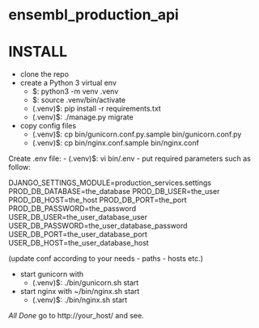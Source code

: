 # ensembl_production_api

INSTALL
=======

- clone the repo
- create a Python 3 virtual env
    - $: python3 -m venv .venv
    - $: source .venv/bin/activate
    - (.venv)$: pip install -r requirements.txt
    - (.venv)$: ./manage.py migrate
- copy config files
    - (.venv)$: cp bin/gunicorn.conf.py.sample bin/gunicorn.conf.py
    - (.venv)$: cp bin/nginx.conf.sample bin/nginx.conf

Create .env file: 
    - (.venv)$: vi bin/.env
    - put required parameters such as follow:
    
DJANGO_SETTINGS_MODULE=production_services.settings
PROD_DB_DATABASE=the_database
PROD_DB_USER=the_user
PROD_DB_HOST=the_host
PROD_DB_PORT=the_port
PROD_DB_PASSWORD=the_password
USER_DB_USER=the_user_database_user
USER_DB_PASSWORD=the_user_database_password
USER_DB_PORT=the_user_database_port
USER_DB_HOST=the_user_database_host

(update conf according to your needs - paths - hosts etc.)

- start gunicorn with 
    - (.venv)$: ./bin/gunicorn.sh start
- start nginx with ~/bin/nginx.sh start
    - (.venv)$: ./bin/nginx.sh start
    
*All Done* go to http://your_host/ and see.